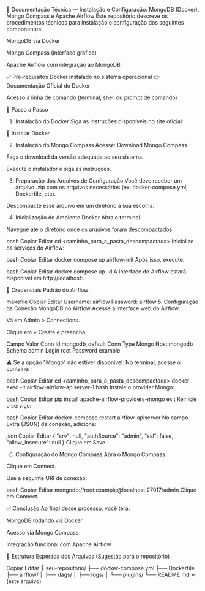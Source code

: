 📘 Documentação Técnica — Instalação e Configuração: MongoDB (Docker), Mongo Compass e Apache Airflow
Este repositório descreve os procedimentos técnicos para instalação e configuração dos seguintes componentes:

MongoDB via Docker

Mongo Compass (interface gráfica)

Apache Airflow com integração ao MongoDB

✅ Pré-requisitos
Docker instalado no sistema operacional
👉 Documentação Oficial do Docker

Acesso à linha de comando (terminal, shell ou prompt de comando)

🚀 Passo a Passo
1. Instalação do Docker
Siga as instruções disponíveis no site oficial:

🔗 Instalar Docker

2. Instalação do Mongo Compass
Acesse: Download Mongo Compass

Faça o download da versão adequada ao seu sistema.

Execute o instalador e siga as instruções.

3. Preparação dos Arquivos de Configuração
Você deve receber um arquivo .zip com os arquivos necessários (ex: docker-compose.yml, Dockerfile, etc).

Descompacte esse arquivo em um diretório à sua escolha.

4. Inicialização do Ambiente Docker
Abra o terminal.

Navegue até o diretório onde os arquivos foram descompactados:

bash
Copiar
Editar
cd <caminho_para_a_pasta_descompactada>
Inicialize os serviços do Airflow:

bash
Copiar
Editar
docker compose up airflow-init
Após isso, execute:

bash
Copiar
Editar
docker compose up -d
A interface do Airflow estará disponível em http://localhost:<porta>.

🔑 Credenciais Padrão do Airflow:

makefile
Copiar
Editar
Username: airflow
Password: airflow
5. Configuração da Conexão MongoDB no Airflow
Acesse a interface web do Airflow.

Vá em Admin > Connections.

Clique em + Create e preencha:

Campo	Valor
Conn Id	mongodb_default
Conn Type	Mongo
Host	mongodb
Schema	admin
Login	root
Password	example

⚠️ Se a opção "Mongo" não estiver disponível:
No terminal, acesse o container:

bash
Copiar
Editar
cd <caminho_para_a_pasta_descompactada>
docker exec -it airflow-airflow-apiserver-1 bash
Instale o provider Mongo:

bash
Copiar
Editar
pip install apache-airflow-providers-mongo
exit
Reinicie o serviço:

bash
Copiar
Editar
docker-compose restart airflow-apiserver
No campo Extra (JSON) da conexão, adicione:

json
Copiar
Editar
{
  "srv": null,
  "authSource": "admin",
  "ssl": false,
  "allow_insecure": null
}
Clique em Save.

6. Configuração do Mongo Compass
Abra o Mongo Compass.

Clique em Connect.

Use a seguinte URI de conexão:

bash
Copiar
Editar
mongodb://root:example@localhost:27017/admin
Clique em Connect.

✅ Conclusão
Ao final desse processo, você terá:

MongoDB rodando via Docker

Acesso via Mongo Compass

Integração funcional com Apache Airflow

📂 Estrutura Esperada dos Arquivos
(Sugestão para o repositório)

Copiar
Editar
📁 seu-repositorio/
├── docker-compose.yml
├── Dockerfile
├── airflow/
│   ├── dags/
│   ├── logs/
│   └── plugins/
└── README.md  ← (este arquivo)









